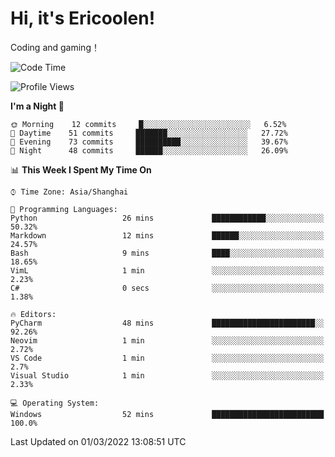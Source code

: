 # Hi, it's Ericoolen!
Coding and gaming！

<!--START_SECTION:waka-->
![Code Time](http://img.shields.io/badge/Code%20Time-184%20hrs%2036%20mins-blue)

![Profile Views](http://img.shields.io/badge/Profile%20Views-2-blue)

**I'm a Night 🦉** 

```text
🌞 Morning    12 commits     █░░░░░░░░░░░░░░░░░░░░░░░░   6.52% 
🌆 Daytime    51 commits     ███████░░░░░░░░░░░░░░░░░░   27.72% 
🌃 Evening    73 commits     ██████████░░░░░░░░░░░░░░░   39.67% 
🌙 Night      48 commits     ██████░░░░░░░░░░░░░░░░░░░   26.09%

```


📊 **This Week I Spent My Time On** 

```text
⌚︎ Time Zone: Asia/Shanghai

💬 Programming Languages: 
Python                   26 mins             ████████████░░░░░░░░░░░░░   50.32% 
Markdown                 12 mins             ██████░░░░░░░░░░░░░░░░░░░   24.57% 
Bash                     9 mins              ████░░░░░░░░░░░░░░░░░░░░░   18.65% 
VimL                     1 min               ░░░░░░░░░░░░░░░░░░░░░░░░░   2.23% 
C#                       0 secs              ░░░░░░░░░░░░░░░░░░░░░░░░░   1.38%

🔥 Editors: 
PyCharm                  48 mins             ███████████████████████░░   92.26% 
Neovim                   1 min               ░░░░░░░░░░░░░░░░░░░░░░░░░   2.72% 
VS Code                  1 min               ░░░░░░░░░░░░░░░░░░░░░░░░░   2.7% 
Visual Studio            1 min               ░░░░░░░░░░░░░░░░░░░░░░░░░   2.33%

💻 Operating System: 
Windows                  52 mins             █████████████████████████   100.0%

```


 Last Updated on 01/03/2022 13:08:51 UTC
<!--END_SECTION:waka-->

